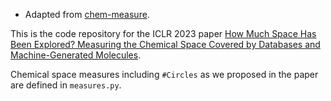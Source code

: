 - Adapted from [chem-measure](https://github.com/yutxie/chem-measure).


This is the code repository for the ICLR 2023 paper [How Much Space Has Been Explored? Measuring the Chemical Space Covered by Databases and Machine-Generated Molecules](https://openreview.net/forum?id=Yo06F8kfMa1).

Chemical space measures including `#Circles` as we proposed in the paper are defined in `measures.py`. 